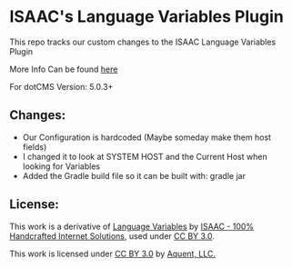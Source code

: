ISAAC's Language Variables Plugin
======
This repo tracks our custom changes to the ISAAC Language Variables Plugin

More Info Can be found [here](http://geekyplugins.com/dot-cms/language-variables.dot)

For dotCMS Version:  5.0.3+

Changes:
-----
* Our Configuration is hardcoded (Maybe someday make them host fields)
* I changed it to look at SYSTEM HOST and the Current Host when looking for Variables
* Added the Gradle build file so it can be built with: gradle jar

License:
-----
This work is a derivative of [Language Variables](http://geekyplugins.com/dot-cms/language-variables.dot) by [ISAAC - 100% Handcrafted Internet Solutions](https://www.isaac.nl/), used under [CC BY 3.0](http://creativecommons.org/licenses/by/3.0/).

This work is licensed under [CC BY 3.0](http://creativecommons.org/licenses/by/3.0/) by [Aquent, LLC.](http://aquent.com/)
